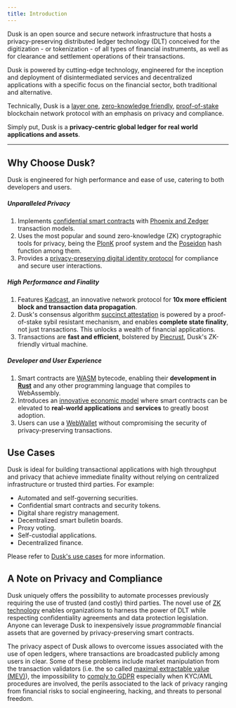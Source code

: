 ```yaml
---
title: Introduction
---
```


Dusk is an open source and secure network infrastructure that hosts a privacy-preserving distributed ledger technology (DLT) conceived for the digitization - or tokenization - of all types of financial instruments, as well as for clearance and settlement operations of their transactions.

Dusk is powered by cutting-edge technology, engineered for the inception and deployment of disintermediated services and decentralized applications with a specific focus on the financial sector, both traditional and alternative.

Technically, Dusk is a [layer one](https://www.techopedia.com/definition/layer-1-in-blockchain), [zero-knowledge friendly](https://dusk.network/news/understanding_zkps-what-are-they-and-why-do-they-matter/), [proof-of-stake](https://en.wikipedia.org/wiki/Proof_of_stake) blockchain network protocol with an emphasis on privacy and compliance.

Simply put, Dusk is a **privacy-centric global ledger for real world applications and assets**.

<hr className="subsection" />

## Why Choose Dusk?
Dusk is engineered for high performance and ease of use, catering to both developers and users.

##### Unparalleled Privacy
1. Implements [confidential smart contracts](/getting-started/vm/02-guides/01-my-first-contract) with [Phoenix and Zedger](https://dusk.network/news/why-we-need-phoenix-and-zedger/) transaction models.
2. Uses the most popular and sound zero-knowledge (ZK) cryptographic tools for privacy, being the [PlonK](https://github.com/dusk-network/plonk) proof system and the [Poseidon](https://www.usenix.org/conference/usenixsecurity21/presentation/grassi) hash function among them.
3. Provides a [privacy-preserving digital identity protocol](/getting-started/digital-identity/protocol) for compliance and secure user interactions.

##### High Performance and Finality
1. Features [Kadcast](https://github.com/dusk-network/kadcast/blob/main/README.md), an innovative network protocol for **10x more efficient block and transaction data propagation**.
2. Dusk's consensus algorithm [succinct attestation](/learn/economic-information/succinct-attestation) is powered by a proof-of-stake sybil resistant mechanism, and enables **complete state finality**, not just transactions. This unlocks a wealth of financial applications.
3. Transactions are **fast and efficient**, bolstered by [Piecrust](/getting-started/vm/01-components/piecrust), Dusk's ZK-friendly virtual machine.

##### Developer and User Experience
1. Smart contracts are [WASM](https://webassembly.org/) bytecode, enabling their **development in [Rust](https://dusk.network/news/piecrust-and-our-transition-to-rust/)** and any other programming language that compiles to WebAssembly.
2. Introduces an [innovative economic model](/learn/economic-information/economic-protocol) where smart contracts can be elevated to **real-world applications** and **services** to greatly boost adoption.
3. Users can use a [WebWallet](https://dusk.network/news/web-wallet-and-node-are-shipped/) without compromising the security of privacy-preserving transactions.

## Use Cases

Dusk is ideal for building transactional applications with high throughput and privacy that achieve immediate finality without relying on centralized infrastructure or trusted third parties. For example: 

- Automated and self-governing securities.
- Confidential smart contracts and security tokens.
- Digital share registry management.
- Decentralized smart bulletin boards.
- Proxy voting.
- Self-custodial applications.
- Decentralized finance.

Please refer to [Dusk's use cases](https://dusk.network/pages/usecases) for more information.

## A Note on Privacy and Compliance

Dusk uniquely offers the possibility to automate processes previously requiring the use of trusted (and costly) third parties. The novel use of [ZK technology](https://en.wikipedia.org/wiki/Zero-knowledge_proof) enables organizations to harness the power of DLT while respecting confidentiality agreements and data protection legislation. Anyone can leverage Dusk to inexpensively issue *programmable* financial assets that are governed by privacy-preserving smart contracts.

The privacy aspect of Dusk allows to overcome issues associated with the use of open ledgers, where transactions are broadcasted publicly among users in clear. Some of these problems include market manipulation from the transaction validators (i.e. the so called [maximal extractable value (MEV)](https://ethereum.org/en/developers/docs/mev/)), the impossibility to [comply to GDPR](https://www.europarl.europa.eu/RegData/etudes/STUD/2019/634445/EPRS_STU(2019)634445_EN.pdf) especially when KYC/AML procedures are involved, the perils associated to the lack of privacy ranging from financial risks to social engineering, hacking, and threats to personal freedom.
